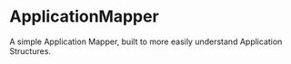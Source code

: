 # ApplicationMapper
A simple Application Mapper, built to more easily understand Application Structures.
